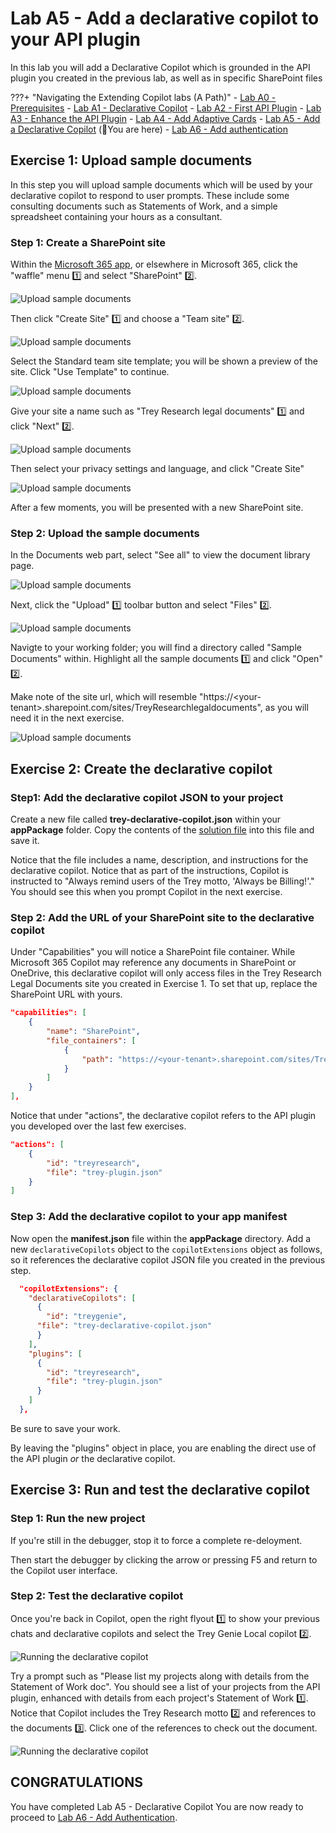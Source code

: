 # Lab A5 - Add a declarative copilot to your API plugin

In this lab you will add a Declarative Copilot which is grounded in the API plugin you created in the previous lab, as well as in specific SharePoint files

???+ "Navigating the Extending Copilot labs (A Path)"
    - [Lab A0 - Prerequisites](/copilot-camp/pages/extend-m365-copilot/00-prerequisites)
    - [Lab A1 - Declarative Copilot](/copilot-camp/pages/extend-m365-copilot/01-declarative-copilot)
    - [Lab A2 - First API Plugin](/copilot-camp/pages/extend-m365-copilot/02-api-plugin)
    - [Lab A3 - Enhance the API Plugin](/copilot-camp/pages/extend-m365-copilot/03-enhance-api-plugin) 
    - [Lab A4 - Add Adaptive Cards](/copilot-camp/pages/extend-m365-copilot/04-add-adaptive-card)
    - [Lab A5 - Add a Declarative Copilot](/copilot-camp/pages/extend-m365-copilot/05-add-declarative-copilot) (📍You are here)
    - [Lab A6 - Add authentication](/copilot-camp/pages/extend-m365-copilot/06-add-authentication)

## Exercise 1: Upload sample documents

In this step you will upload sample documents which will be used by your declarative copilot to respond to user prompts. These include some consulting documents such as Statements of Work, and a simple spreadsheet containing your hours as a consultant.

### Step 1: Create a SharePoint site

Within the [Microsoft 365 app](https://www.office.com/), or elsewhere in Microsoft 365, click the "waffle" menu 1️⃣ and select "SharePoint" 2️⃣.

![Upload sample documents](../../assets/images/extend-m365-copilot-05/upload-docs-01.png)

Then click "Create Site" 1️⃣ and choose a "Team site" 2️⃣.

![Upload sample documents](../../assets/images/extend-m365-copilot-05/upload-docs-02.png)

Select the Standard team site template; you will be shown a preview of the site. Click "Use Template" to continue.

![Upload sample documents](../../assets/images/extend-m365-copilot-05/upload-docs-05.png)

Give your site a name such as "Trey Research legal documents" 1️⃣ and click "Next" 2️⃣.

![Upload sample documents](../../assets/images/extend-m365-copilot-05/upload-docs-05.png)

Then select your privacy settings and language, and click "Create Site"

![Upload sample documents](../../assets/images/extend-m365-copilot-05/upload-docs-06.png)

After a few moments, you will be presented with a new SharePoint site. 

### Step 2: Upload the sample documents

In the Documents web part, select "See all" to view the document library page.

![Upload sample documents](../../assets/images/extend-m365-copilot-05/upload-docs-07.png)

Next, click the "Upload" 1️⃣ toolbar button and select "Files" 2️⃣.

![Upload sample documents](../../assets/images/extend-m365-copilot-05/upload-docs-08.png)

Navigte to your working folder; you will find a directory called "Sample Documents" within. Highlight all the sample documents 1️⃣ and click "Open" 2️⃣.

Make note of the site url, which will resemble "https://&lt;your-tenant&gt;.sharepoint.com/sites/TreyResearchlegaldocuments", as you will need it in the next exercise.


![Upload sample documents](../../assets/images/extend-m365-copilot-05/upload-docs-09.png)

## Exercise 2: Create the declarative copilot

### Step1: Add the declarative copilot JSON to your project

Create a new file called **trey-declarative-copilot.json** within your **appPackage** folder. Copy the contents of the [solution file](https://github.com/BobGerman/copilot-camp/blob/main/src/extend-m365-copilot/path-a-lab05-add-declarative-copilot/trey-research-lab05-END/appPackage/trey-declarative-copilot.json) into this file and save it.

Notice that the file includes a name, description, and instructions for the declarative copilot. Notice that as part of the instructions, Copilot is instructed to "Always remind users of the Trey motto, 'Always be Billing!'." You should see this when you prompt Copilot in the next exercise.

### Step 2: Add the URL of your SharePoint site to the declarative copilot

Under "Capabilities" you will notice a SharePoint file container. While Microsoft 365 Copilot may reference any documents in SharePoint or OneDrive, this declarative copilot will only access files in the Trey Research Legal Documents site you created in Exercise 1. To set that up, replace the SharePoint URL with yours.

~~~json
"capabilities": [
    {
        "name": "SharePoint",
        "file_containers": [
            {
                "path": "https://<your-tenant>.sharepoint.com/sites/TreyResearchLegalDocuments"
            }
        ]
    }
],
~~~

Notice that under "actions", the declarative copilot refers to the API plugin you developed over the last few exercises.

~~~json
"actions": [
    {
        "id": "treyresearch",
        "file": "trey-plugin.json"
    }
]
~~~

### Step 3: Add the declarative copilot to your app manifest

Now open the **manifest.json** file within the **appPackage** directory. Add a new `declarativeCopilots` object to the `copilotExtensions` object as follows, so it references the declarative copilot JSON file you created in the previous step.

~~~json
  "copilotExtensions": {
    "declarativeCopilots": [
      {
        "id": "treygenie",
      "file": "trey-declarative-copilot.json"
      }
    ],
    "plugins": [
      {
        "id": "treyresearch",
        "file": "trey-plugin.json"
      }
    ]
  }, 
~~~

Be sure to save your work. 

By leaving the "plugins" object in place, you are enabling the direct use of the API plugin _or_ the declarative copilot.

## Exercise 3: Run and test the declarative copilot

### Step 1: Run the new project

If you're still in the debugger, stop it to force a complete re-deloyment.

Then start the debugger by clicking the arrow or pressing F5 and return to the Copilot user interface.

### Step 2: Test the declarative copilot

Once you're back in Copilot, open the right flyout 1️⃣ to show your previous chats and declarative copilots and select the Trey Genie Local copilot 2️⃣.

![Running the declarative copilot](../../assets/images/extend-m365-copilot-05/run-declarative-copilot-01.png)

Try a prompt such as "Please list my projects along with details from the Statement of Work doc". 
You should see a list of your projects from the API plugin, enhanced with details from each project's Statement of Work 1️⃣. Notice that Copilot includes the Trey Research motto 2️⃣ and references to the documents 3️⃣. Click one of the references to check out the document.

![Running the declarative copilot](../../assets/images/extend-m365-copilot-05/run-declarative-copilot-02.png)

## CONGRATULATIONS

You have completed Lab A5 - Declarative Copilot
You are now ready to proceed to [Lab A6 - Add Authentication](/copilot-camp/pages/extend-m365-copilot/06-add-authentication/).


